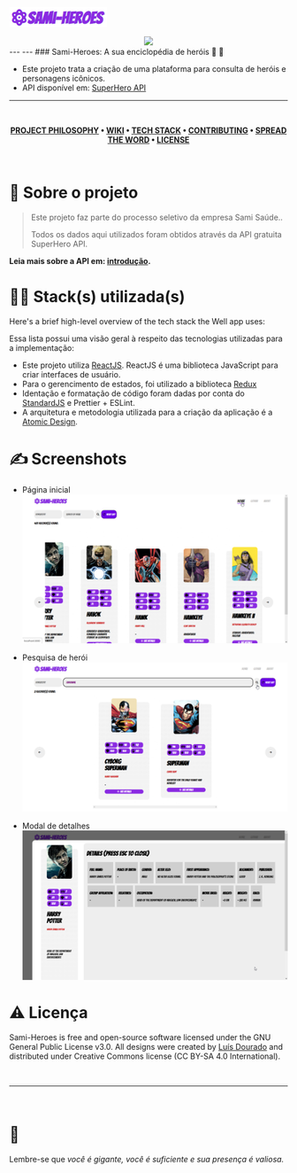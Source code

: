 ![Sami Heroes](sami-heroes.png)

<div align='center'>
</a>
  
<a href='https://github.com/luisdourado33/sami-heroes/blob/main/LICENSE'>
  
<img src='https://img.shields.io/github/license/luisdourado33/sami-heroes?style=for-the-badge'>
</a>
  
</div>
---
---
### Sami-Heroes: A sua enciclopédia de heróis 🥳 🚀

- Este projeto trata a criação de uma plataforma para consulta de heróis e personagens icônicos.
- API disponível em: [SuperHero API](https://www.superheroapi.com)

---

<br />

<div align="center">

**[PROJECT PHILOSOPHY](https://github.com/chroline/well_app#-project-philosophy) • 
[WIKI](https://github.com/chroline/well_app#-wiki) • 
[TECH STACK](https://github.com/chroline/well_app#-tech-stack) • 
[CONTRIBUTING](https://github.com/chroline/well_app#%EF%B8%8F-contributing) • 
[SPREAD THE WORD](https://github.com/chroline/well_app#-spread-the-word) • 
[LICENSE](https://github.com/chroline/well_app#%EF%B8%8F-license)**

</div>

<br />

# 🧐 Sobre o projeto

> Este projeto faz parte do processo seletivo da empresa Sami Saúde..
> 
> Todos os dados aqui utilizados foram obtidos através da API gratuita SuperHero API.

**Leia mais sobre a API em: [introdução](https://www.superheroapi.com).**

# 👨‍💻 Stack(s) utilizada(s)

Here's a brief high-level overview of the tech stack the Well app uses:

Essa lista possui uma visão geral à respeito das tecnologias utilizadas para a implementação:

- Este projeto utiliza [ReactJS](https://pt-br.reactjs.org). ReactJS é uma biblioteca JavaScript para criar interfaces de usuário.
- Para o gerencimento de estados, foi utilizado a biblioteca [Redux](https://redux.js.org) 
- Identação e formatação de código foram dadas por conta do [StandardJS](https://standardjs.com) e Prettier + ESLint.
- A arquitetura e metodologia utilizada para a criação da aplicação é a [Atomic Design](https://atomicdesign.bradfrost.com/chapter-2/). 
# ✍️ Screenshots

 - Página inicial
![Home](heroes-list.png)

- Pesquisa de herói
![Home](hero-search.png)

- Modal de detalhes
![Home](hero-details.png)

# ⚠️ Licença

Sami-Heroes is free and open-source software licensed under the GNU General Public License v3.0. All designs were created by [Luís Dourado](https://github.com/luisdourado33) and distributed under Creative Commons license (CC BY-SA 4.0 International).

<br />

---

<br />

# 💛

Lembre-se que *você é gigante, você é suficiente e sua presença é valiosa.* 